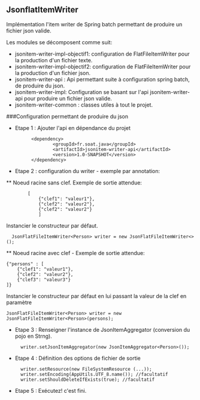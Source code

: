 ## JsonflatItemWriter
Implémentation l'item writer de Spring batch permettant de produire un fichier json valide.

Les modules se décomposent comme suit: 

* jsonitem-writer-impl-objectif1: configuration de FlatFileItemWriter pour la production d'un fichier texte.
* jsonitem-writer-impl-objectif2: configuration de FlatFileItemWriter pour la production d'un fichier json.
* jsonitem-writer-api : Api permettant suite à configuration spring batch, de produire du json.
* jsonitem-writer-impl: Configuration se basant sur l'api jsonitem-writer-api pour produire un fichier json valide.
* jsonitem-writer-common : classes utiles à tout le projet.

###Configuration permettant de produire du json 
* Etape 1 : Ajouter l'api en dépendance du projet

    
            <dependency>
        			<groupId>fr.soat.java</groupId>
        			<artifactId>jsonitem-writer-api</artifactId>
        			<version>1.0-SNAPSHOT</version>
        	</dependency>
        	
* Etape 2 : configuration du writer - exemple par annotation: 

** Noeud racine sans clef. Exemple de sortie attendue:
        


            [
                {"clef1": "valeur1"},
                {"clef2": "valeur2"},
                {"clef2": "valeur2"}
                ]
            
Instancier le constructeur par défaut.
      
      
      
      JsonFlatFileItemWriter<Person> writer = new JsonFlatFileItemWriter<>();


** Noeud racine avec clef - Exemple de sortie attendue:
    
    {"persons" : [
        {"clef1": "valeur1"},
        {"clef2": "valeur2"},
        {"clef3": "valeur3"}
    ]}

Instancier le constructeur par défaut en lui passant la valeur de la clef en paramètre

    JsonFlatFileItemWriter<Person> writer = new JsonFlatFileItemWriter<Person>(persons);

* Etape 3 : Renseigner l'instance de  JsonItemAggregator (conversion du pojo en Strng).
 
        writer.setJsonItemAggregator(new JsonItemAggregator<Person>());    
	
* Etape 4 : Définition des options de fichier de sortie 

    	writer.setResource(new FileSystemResource (...)); 
    	writer.setEncoding(AppUtils.UTF_8.name()); //facultatif
    	writer.setShouldDeleteIfExists(true); //facultatif
	
* Etape 5 : Exécutez! c'est fini. 

